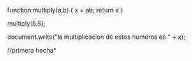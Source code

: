 function multiply(a,b) { x = ab; return x }

multiply(5,6);

document.write("la multiplicacion de estos numeros es " + x);

//primera hecha*